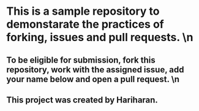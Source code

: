 # This is a sample repository to demonstarate the practices of forking, issues and pull requests. \n

## To be eligible for submission, fork this repository, work with the assigned issue, add your name below and open a pull request. \n

## This project was created by Hariharan.
